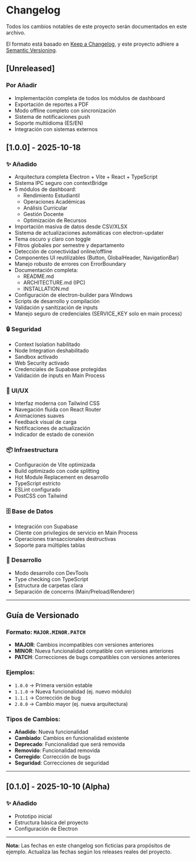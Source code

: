 # Changelog

Todos los cambios notables de este proyecto serán documentados en este archivo.

El formato está basado en [Keep a Changelog](https://keepachangelog.com/es-ES/1.0.0/),
y este proyecto adhiere a [Semantic Versioning](https://semver.org/lang/es/).

## [Unreleased]

### Por Añadir
- Implementación completa de todos los módulos de dashboard
- Exportación de reportes a PDF
- Modo offline completo con sincronización
- Sistema de notificaciones push
- Soporte multiidioma (ES/EN)
- Integración con sistemas externos

## [1.0.0] - 2025-10-18

### ✨ Añadido
- Arquitectura completa Electron + Vite + React + TypeScript
- Sistema IPC seguro con contextBridge
- 5 módulos de dashboard:
  - Rendimiento Estudiantil
  - Operaciones Académicas
  - Análisis Curricular
  - Gestión Docente
  - Optimización de Recursos
- Importación masiva de datos desde CSV/XLSX
- Sistema de actualizaciones automáticas con electron-updater
- Tema oscuro y claro con toggle
- Filtros globales por semestre y departamento
- Detección de conectividad online/offline
- Componentes UI reutilizables (Button, GlobalHeader, NavigationBar)
- Manejo robusto de errores con ErrorBoundary
- Documentación completa:
  - README.md
  - ARCHITECTURE.md (IPC)
  - INSTALLATION.md
- Configuración de electron-builder para Windows
- Scripts de desarrollo y compilación
- Validación y sanitización de inputs
- Manejo seguro de credenciales (SERVICE_KEY solo en main process)

### 🔒 Seguridad
- Context Isolation habilitado
- Node Integration deshabilitado
- Sandbox activado
- Web Security activado
- Credenciales de Supabase protegidas
- Validación de inputs en Main Process

### 🎨 UI/UX
- Interfaz moderna con Tailwind CSS
- Navegación fluida con React Router
- Animaciones suaves
- Feedback visual de carga
- Notificaciones de actualización
- Indicador de estado de conexión

### 📦 Infraestructura
- Configuración de Vite optimizada
- Build optimizado con code splitting
- Hot Module Replacement en desarrollo
- TypeScript estricto
- ESLint configurado
- PostCSS con Tailwind

### 🗄️ Base de Datos
- Integración con Supabase
- Cliente con privilegios de servicio en Main Process
- Operaciones transaccionales destructivas
- Soporte para múltiples tablas

### 🔧 Desarrollo
- Modo desarrollo con DevTools
- Type checking con TypeScript
- Estructura de carpetas clara
- Separación de concerns (Main/Preload/Renderer)

---

## Guía de Versionado

### Formato: `MAJOR.MINOR.PATCH`

- **MAJOR**: Cambios incompatibles con versiones anteriores
- **MINOR**: Nueva funcionalidad compatible con versiones anteriores
- **PATCH**: Correcciones de bugs compatibles con versiones anteriores

### Ejemplos:
- `1.0.0` → Primera versión estable
- `1.1.0` → Nueva funcionalidad (ej. nuevo módulo)
- `1.1.1` → Corrección de bug
- `2.0.0` → Cambio mayor (ej. nueva arquitectura)

### Tipos de Cambios:
- **Añadido**: Nueva funcionalidad
- **Cambiado**: Cambios en funcionalidad existente
- **Deprecado**: Funcionalidad que será removida
- **Removido**: Funcionalidad removida
- **Corregido**: Corrección de bugs
- **Seguridad**: Correcciones de seguridad

---

## [0.1.0] - 2025-10-10 (Alpha)

### ✨ Añadido
- Prototipo inicial
- Estructura básica del proyecto
- Configuración de Electron

---

**Nota:** Las fechas en este changelog son ficticias para propósitos de ejemplo. Actualiza las fechas según los releases reales del proyecto.
